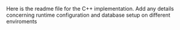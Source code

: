 Here is the readme file for the C++ implementation.
Add any details concerning runtime configuration and database setup on different enviroments